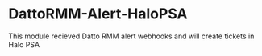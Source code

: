 # DattoRMM-Alert-HaloPSA
 This module recieved Datto RMM alert webhooks and will create tickets in Halo PSA
